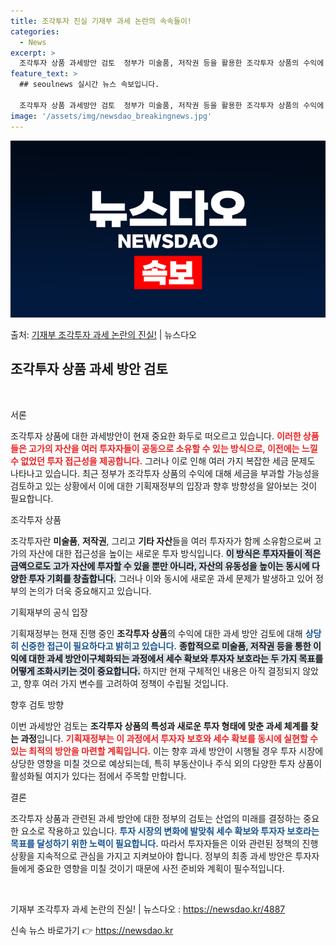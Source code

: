 ```yaml
---
title: 조각투자 진실 기재부 과세 논란의 속속들이!
categories:
  - News
excerpt: >
  조각투자 상품 과세방안 검토  정부가 미술품, 저작권 등을 활용한 조각투자 상품의 수익에 대해 배당소득세를 …
feature_text: >
  ## seoulnews 실시간 뉴스 속보입니다.

  조각투자 상품 과세방안 검토  정부가 미술품, 저작권 등을 활용한 조각투자 상품의 수익에 대해 배당소득세를 …
image: '/assets/img/newsdao_breakingnews.jpg'
---
```


![뉴스다오 속보](/assets/img/newsdao_breakingnews.jpg)

<p>출처: <a href="https://newsdao.kr/4887" rel="dofollow">기재부 조각투자 과세 논란의 진실!</a> | 뉴스다오</p>

<h2 data-ke-size="size26">조각투자 상품 과세 방안 검토</h2>

<p data-ke-size="size16">&nbsp;</p>

서론

조각투자 상품에 대한 과세방안이 현재 중요한 화두로 떠오르고 있습니다. <b><span style="color: #ee2323;">이러한 상품들은 고가의 자산을 여러 투자자들이 공동으로 소유할 수 있는 방식으로, 이전에는 느낄 수 없었던 투자 접근성을 제공합니다.</span></b> 그러나 이로 인해 여러 가지 복잡한 세금 문제도 나타나고 있습니다. 최근 정부가 조각투자 상품의 수익에 대해 세금을 부과할 가능성을 검토하고 있는 상황에서 이에 대한 기획재정부의 입장과 향후 방향성을 알아보는 것이 필요합니다.

조각투자 상품

조각투자란 <b>미술품</b>, <b>저작권</b>, 그리고 <b>기타 자산</b>들을 여러 투자자가 함께 소유함으로써 고가의 자산에 대한 접근성을 높이는 새로운 투자 방식입니다. <b><span style="background-color: #21538527;">이 방식은 투자자들이 적은 금액으로도 고가 자산에 투자할 수 있을 뿐만 아니라, 자산의 유동성을 높이는 동시에 다양한 투자 기회를 창출합니다.</span></b> 그러나 이와 동시에 새로운 과세 문제가 발생하고 있어 정부의 논의가 더욱 중요해지고 있습니다.

기획재부의 공식 입장

기획재정부는 현재 진행 중인 <b>조각투자 상품</b>의 수익에 대한 과세 방안 검토에 대해 <b><span style="color: #1a5490;">상당히 신중한 접근이 필요하다고 밝히고 있습니다.</span></b> <b><span style="background-color: #21538527;">종합적으로 미술품, 저작권 등을 통한 이익에 대한 과세 방안이구체화되는 과정에서 세수 확보와 투자자 보호라는 두 가지 목표를 어떻게 조화시키는 것이 중요합니다.</span></b> 하지만 현재 구체적인 내용은 아직 결정되지 않았고, 향후 여러 가지 변수를 고려하여 정책이 수립될 것입니다.

향후 검토 방향

이번 과세방안 검토는 <b>조각투자 상품의 특성과 새로운 투자 형태에 맞춘 과세 체계를 찾는 과정</b>입니다. <b><span style="color: #ee2323;">기획재정부는 이 과정에서 투자자 보호와 세수 확보를 동시에 실현할 수 있는 최적의 방안을 마련할 계획입니다.</span></b> 이는 향후 과세 방안이 시행될 경우 투자 시장에 상당한 영향을 미칠 것으로 예상되는데, 특히 부동산이나 주식 외의 다양한 투자 상품이 활성화될 여지가 있다는 점에서 주목할 만합니다.

결론

조각투자 상품과 관련된 과세 방안에 대한 정부의 검토는 산업의 미래를 결정하는 중요한 요소로 작용하고 있습니다. <b><span style="color: #1a5490;">투자 시장의 변화에 발맞춰 세수 확보와 투자자 보호라는 목표를 달성하기 위한 노력이 필요합니다.</span></b> 따라서 투자자들은 이와 관련된 정책의 진행 상황을 지속적으로 관심을 가지고 지켜보아야 합니다. 정부의 최종 과세 방안은 투자자들에게 중요한 영향을 미칠 것이기 때문에 사전 준비와 계획이 필수적입니다.

<p data-ke-size="size16">&nbsp;</p>

기재부 조각투자 과세 논란의 진실! | 뉴스다오 : <a href="https://newsdao.kr/4887">https://newsdao.kr/4887</a>
 

신속 뉴스 바로가기 👉 <a href="https://newsdao.kr" rel="dofollow">https://newsdao.kr</a>


